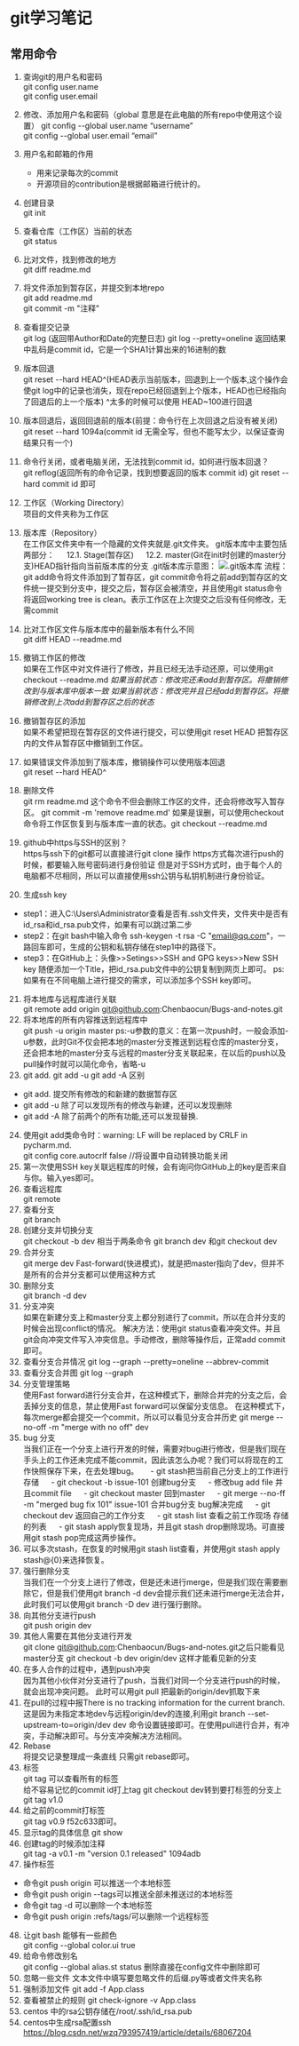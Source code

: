 # git学习笔记

## 常用命令
1. 查询git的用户名和密码  
git config user.name  
git config user.email

2. 修改、添加用户名和密码（global 意思是在此电脑的所有repo中使用这个设置）
git config --global user.name “username”  
git config --global user.email “email”  
3. 用户名和邮箱的作用  
   - 用来记录每次的commit
   - 开源项目的contribution是根据邮箱进行统计的。  
4. 创建目录  
   git init  
5. 查看仓库（工作区）当前的状态  
   git status
6. 比对文件，找到修改的地方  
   git diff readme.md
7. 将文件添加到暂存区，并提交到本地repo  
   git add readme.md   
   git commit -m "注释"  
8. 查看提交记录  
git log (返回带Author和Date的完整日志)
git log --pretty=oneline
返回结果中乱码是commit id，它是一个SHA1计算出来的16进制的数
9. 版本回退  
git reset --hard HEAD^(HEAD表示当前版本，回退到上一个版本,这个操作会使git log中的记录也消失，现在repo已经回退到上个版本，HEAD也已经指向了回退后的上一个版本)
^太多的时候可以使用 HEAD~100进行回退
10. 版本回退后，返回回退前的版本(前提：命令行在上次回退之后没有被关闭)  
git reset --hard 1094a(commit id 无需全写，但也不能写太少，以保证查询结果只有一个)
11. 命令行关闭，或者电脑关闭，无法找到commit id，如何进行版本回退？  
git reflog(返回所有的命令记录，找到想要返回的版本 commit id)
git reset --hard commit id 即可
12. 工作区（Working Directory）  
项目的文件夹称为工作区
13. 版本库（Repository）  
在工作区文件夹中有一个隐藏的文件夹就是.git文件夹。
git版本库中主要包括两部分：
&emsp; 12.1. Stage(暂存区)
&emsp; 12.2. master(Git在init时创建的master分支)HEAD指针指向当前版本库的分支
.git版本库示意图：
![.git版本库](/img/Repository.jpg)
流程：git add命令将文件添加到了暂存区，git commit命令将之前add到暂存区的文件统一提交到分支中，提交之后，暂存区会被清空，并且使用git status命令将返回working tree is clean。表示工作区在上次提交之后没有任何修改，无需commit
14. 比对工作区文件与版本库中的最新版本有什么不同  
git diff HEAD --readme.md
15. 撤销工作区的修改  
如果在工作区中对文件进行了修改，并且已经无法手动还原，可以使用git checkout --readme.md
*如果当前状态：修改完还未add到暂存区。将撤销修改到与版本库中版本一致*
*如果当前状态：修改完并且已经add到暂存区。将撤销修改到上次add到暂存区之后的状态*
16. 撤销暂存区的添加  
如果不希望把现在暂存区的文件进行提交，可以使用git reset HEAD <file>把暂存区内的文件从暂存区中撤销到工作区。
17. 如果错误文件添加到了版本库，撤销操作可以使用版本回退  
git reset --hard HEAD^
18. 删除文件  
git rm readme.md 这个命令不但会删除工作区的文件，还会将修改写入暂存区。
git commit -m 'remove readme.md'
如果是误删，可以使用checkout命令将工作区恢复到与版本库一直的状态。git checkout --readme.md
19. github中https与SSH的区别？  
https与ssh下的git都可以直接进行git clone 操作
https方式每次进行push的时候，都要输入账号密码进行身份验证
但是对于SSH方式时，由于每个人的电脑都不尽相同，所以可以直接使用ssh公钥与私钥机制进行身份验证。
20. 生成ssh key  
- step1：进入C:\Users\Administrator查看是否有.ssh文件夹，文件夹中是否有id_rsa和id_rsa.pub文件，如果有可以跳过第二步
- step2：在git bash中输入命令 ssh-keygen -t rsa -C "email@qq.com"，一路回车即可，生成的公钥和私钥存储在step1中的路径下。
- step3：在GitHub上：头像>>Setings>>SSH and GPG keys>>New SSH key 随便添加一个Title，把id_rsa.pub文件中的公钥复制到网页上即可。
ps:如果有在不同电脑上进行提交的需求，可以添加多个SSH key即可。
21. 将本地库与远程库进行关联  
git remote add origin git@github.com:Chenbaocun/Bugs-and-notes.git
22. 将本地库的所有内容推送到远程库中  
git push -u origin master
ps:-u参数的意义：在第一次push时，一般会添加-u参数，此时Git不仅会把本地的master分支推送到远程仓库的master分支，还会把本地的master分支与远程的master分支关联起来，在以后的push以及pull操作时就可以简化命令，省略-u
23. git add. git add -u git add -A 区别  
- git add. 提交所有修改的和新建的数据暂存区
- git add -u 除了可以发现所有的修改与新建，还可以发现删除
- git add -A 除了前两个的所有功能,还可以发现替换.
24. 使用git add类命令时：warning: LF will be replaced by CRLF in pycharm.md.  
git config core.autocrlf false  //将设置中自动转换功能关闭
25. 第一次使用SSH key关联远程库的时候，会有询问你GitHub上的key是否来自与你。输入yes即可。
26. 查看远程库  
git remote
27. 查看分支  
git branch
28. 创建分支并切换分支  
git checkout -b dev
相当于两条命令 git branch dev 和git checkout dev
29. 合并分支  
git merge dev
Fast-forward(快进模式)，就是把master指向了dev，但并不是所有的合并分支都可以使用这种方式
30. 删除分支  
git branch -d dev
31. 分支冲突  
如果在新建分支上和master分支上都分别进行了commit，所以在合并分支的时候会出现conflict的情况。
解决方法：使用git status查看冲突文件。并且git会向冲突文件写入冲突信息。手动修改，删除等操作后，正常add commit即可。
32. 查看分支合并情况
git log --graph --pretty=oneline --abbrev-commit
33. 查看分支合并图
git log --graph
34. 分支管理策略  
使用Fast forward进行分支合并，在这种模式下，删除合并完的分支之后，会丢掉分支的信息，禁止使用Fast forward可以保留分支信息。
在这种模式下，每次merge都会提交一个commit，所以可以看见分支合并历史
git merge --no-off -m "merge with no off" dev
35. bug 分支  
当我们正在一个分支上进行开发的时候，需要对bug进行修改，但是我们现在手头上的工作还未完成不能commit，因此该怎么办呢？我们可以将现在的工作快照保存下来，在去处理bug。
&emsp; - git stash把当前自己分支上的工作进行存储
&emsp; - git checkout -b issue-101 创建bug分支
&emsp; - 修改bug add file 并且commit file
&emsp; - git checkout master 回到master
&emsp; - git merge --no-ff -m "merged bug fix 101" issue-101 合并bug分支 bug解决完成
&emsp; - git checkout dev 返回自己的工作分支
&emsp; - git stash list 查看之前工作现场 存储的列表
&emsp; - git stash apply恢复现场，并且git stash drop删除现场。可直接用git stash pop完成这两步操作。
36. 可以多次stash，在恢复的时候用git stash list查看，并使用git stash apply stash@{0}来选择恢复。
37. 强行删除分支  
当我们在一个分支上进行了修改，但是还未进行merge，但是我们现在需要删除它，但是我们使用git branch -d dev会提示我们还未进行merge无法合并，此时我们可以使用git branch -D dev 进行强行删除。
38. 向其他分支进行push  
git push origin dev
39. 其他人需要在其他分支进行开发  
git clone git@github.com:Chenbaocun/Bugs-and-notes.git之后只能看见master分支
git checkout -b dev origin/dev 这样才能看见新的分支
40. 在多人合作的过程中，遇到push冲突  
因为其他小伙伴对分支进行了push，当我们对同一个分支进行push的时候，就会出现冲突问题。
此时可以用git pull 把最新的origin/dev抓取下来
41. 在pull的过程中报There is no tracking information for the current branch.  
这是因为未指定本地dev与远程origin/dev的连接,利用git branch --set-upstream-to=origin/dev dev
命令设置链接即可。在使用pull进行合并，有冲突，手动解决即可。与分支冲突解决方法相同。
42. Rebase  
将提交记录整理成一条直线
只需git rebase即可。
43. 标签  
git tag 可以查看所有的标签  
给不容易记忆的commit id打上tag
git checkout dev转到要打标签的分支上
git tag v1.0
44. 给之前的commit打标签  
git tag v0.9 f52c633即可。
45. 显示tag的具体信息
git show <tagname>
46. 创建tag的时候添加注释  
git tag -a v0.1 -m "version 0.1 released" 1094adb
47. 操作标签  
- 命令git push origin <tagname>可以推送一个本地标签
- 命令git push origin --tags可以推送全部未推送过的本地标签
- 命令git tag -d <tagname>可以删除一个本地标签
- 命令git push origin :refs/tags/<tagname>可以删除一个远程标签
48. 让git bash 能够有一些颜色   
git config --global color.ui true
49. 给命令修改别名  
 git config --global alias.st status 删除直接在config文件中删除即可
50. 忽略一些文件
文本文件中填写要忽略文件的后缀.py等或者文件夹名称
51. 强制添加文件
git add -f App.class
52. 查看被禁止的规则
git check-ignore -v App.class
53. centos 中的rsa公钥存储在/root/.ssh/id_rsa.pub
53. centos中生成rsa配置ssh
https://blog.csdn.net/wzq793957419/article/details/68067204
